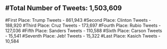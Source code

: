 #Total Number of Tweets: 1,503,609 
---
#First Place: Trump Tweets - 861,943
#Second Place: Clinton Tweets - 188,920
#Third Place: Cruz Tweets - 173,697
#Fourth Place: Rubio Tweets - 127,036
#Fifth Place: Sanders Tweets - 110,588
#Sixth Place: Carson Tweets - 15,541
#Seventh Place: Jeb! Tweets - 15,322
#Last Place: Kasich Tweets - 10,584
